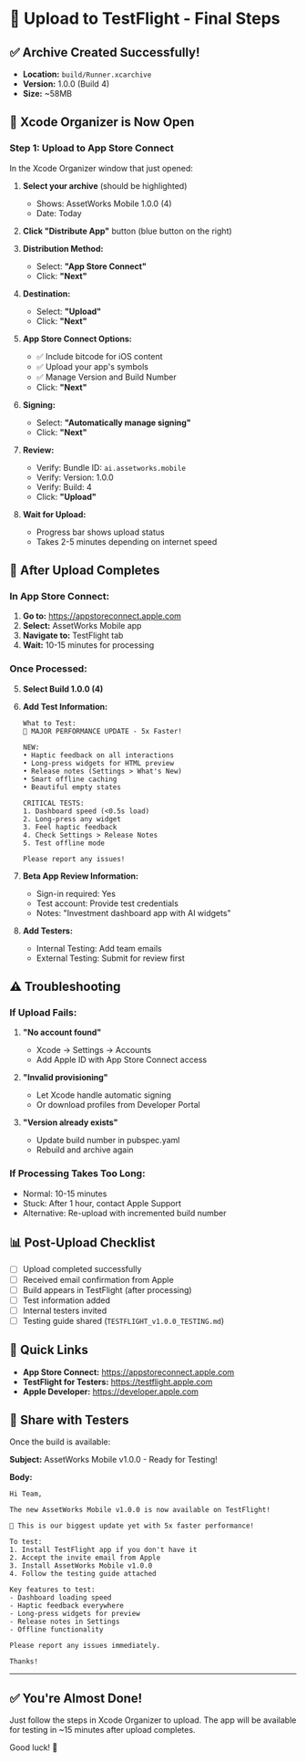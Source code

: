 # 🚀 Upload to TestFlight - Final Steps

## ✅ Archive Created Successfully!
- **Location:** `build/Runner.xcarchive`
- **Version:** 1.0.0 (Build 4)
- **Size:** ~58MB

## 📱 Xcode Organizer is Now Open

### Step 1: Upload to App Store Connect
In the Xcode Organizer window that just opened:

1. **Select your archive** (should be highlighted)
   - Shows: AssetWorks Mobile 1.0.0 (4)
   - Date: Today

2. **Click "Distribute App"** button (blue button on the right)

3. **Distribution Method:**
   - Select: **"App Store Connect"**
   - Click: **"Next"**

4. **Destination:**
   - Select: **"Upload"**
   - Click: **"Next"**

5. **App Store Connect Options:**
   - ✅ Include bitcode for iOS content
   - ✅ Upload your app's symbols
   - ✅ Manage Version and Build Number
   - Click: **"Next"**

6. **Signing:**
   - Select: **"Automatically manage signing"**
   - Click: **"Next"**

7. **Review:**
   - Verify: Bundle ID: `ai.assetworks.mobile`
   - Verify: Version: 1.0.0
   - Verify: Build: 4
   - Click: **"Upload"**

8. **Wait for Upload:**
   - Progress bar shows upload status
   - Takes 2-5 minutes depending on internet speed

## 📝 After Upload Completes

### In App Store Connect:

1. **Go to:** https://appstoreconnect.apple.com
2. **Select:** AssetWorks Mobile app
3. **Navigate to:** TestFlight tab
4. **Wait:** 10-15 minutes for processing

### Once Processed:

5. **Select Build 1.0.0 (4)**

6. **Add Test Information:**
   ```
   What to Test:
   🚀 MAJOR PERFORMANCE UPDATE - 5x Faster!
   
   NEW:
   • Haptic feedback on all interactions
   • Long-press widgets for HTML preview
   • Release notes (Settings > What's New)
   • Smart offline caching
   • Beautiful empty states
   
   CRITICAL TESTS:
   1. Dashboard speed (<0.5s load)
   2. Long-press any widget
   3. Feel haptic feedback
   4. Check Settings > Release Notes
   5. Test offline mode
   
   Please report any issues!
   ```

7. **Beta App Review Information:**
   - Sign-in required: Yes
   - Test account: Provide test credentials
   - Notes: "Investment dashboard app with AI widgets"

8. **Add Testers:**
   - Internal Testing: Add team emails
   - External Testing: Submit for review first

## ⚠️ Troubleshooting

### If Upload Fails:

1. **"No account found"**
   - Xcode → Settings → Accounts
   - Add Apple ID with App Store Connect access

2. **"Invalid provisioning"**
   - Let Xcode handle automatic signing
   - Or download profiles from Developer Portal

3. **"Version already exists"**
   - Update build number in pubspec.yaml
   - Rebuild and archive again

### If Processing Takes Too Long:
- Normal: 10-15 minutes
- Stuck: After 1 hour, contact Apple Support
- Alternative: Re-upload with incremented build number

## 📊 Post-Upload Checklist

- [ ] Upload completed successfully
- [ ] Received email confirmation from Apple
- [ ] Build appears in TestFlight (after processing)
- [ ] Test information added
- [ ] Internal testers invited
- [ ] Testing guide shared (`TESTFLIGHT_v1.0.0_TESTING.md`)

## 🎯 Quick Links

- **App Store Connect:** https://appstoreconnect.apple.com
- **TestFlight for Testers:** https://testflight.apple.com
- **Apple Developer:** https://developer.apple.com

## 📧 Share with Testers

Once the build is available:

**Subject:** AssetWorks Mobile v1.0.0 - Ready for Testing!

**Body:**
```
Hi Team,

The new AssetWorks Mobile v1.0.0 is now available on TestFlight!

🚀 This is our biggest update yet with 5x faster performance!

To test:
1. Install TestFlight app if you don't have it
2. Accept the invite email from Apple
3. Install AssetWorks Mobile v1.0.0
4. Follow the testing guide attached

Key features to test:
- Dashboard loading speed
- Haptic feedback everywhere
- Long-press widgets for preview
- Release notes in Settings
- Offline functionality

Please report any issues immediately.

Thanks!
```

---

## ✅ You're Almost Done!

Just follow the steps in Xcode Organizer to upload. The app will be available for testing in ~15 minutes after upload completes.

Good luck! 🚀